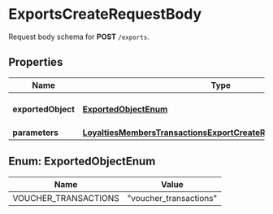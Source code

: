 

# ExportsCreateRequestBody

Request body schema for **POST** `/exports`.

## Properties

| Name | Type | Description | Notes |
|------------ | ------------- | ------------- | -------------|
|**exportedObject** | [**ExportedObjectEnum**](#ExportedObjectEnum) | The type of object to be exported. |  |
|**parameters** | [**LoyaltiesMembersTransactionsExportCreateRequestBodyParameters**](LoyaltiesMembersTransactionsExportCreateRequestBodyParameters.md) |  |  [optional] |



## Enum: ExportedObjectEnum

| Name | Value |
|---- | -----|
| VOUCHER_TRANSACTIONS | &quot;voucher_transactions&quot; |



